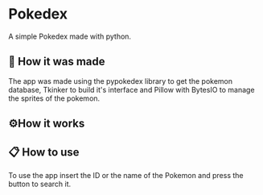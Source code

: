 # Pokedex
A simple Pokedex made with python.


## 🔧 How it was made
The app was made using the pypokedex library to get the pokemon database, Tkinker to build it's interface and Pillow with BytesIO to manage the sprites of the pokemon. 


## ⚙️How it works


## 📋 How to use
To use the app insert the ID or the name of the Pokemon and press the button to search it. 
